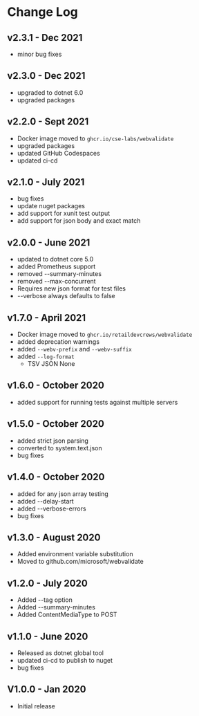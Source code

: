 # Change Log

## v2.3.1 - Dec 2021

- minor bug fixes

## v2.3.0 - Dec 2021

- upgraded to dotnet 6.0
- upgraded packages

## v2.2.0 - Sept 2021

- Docker image moved to `ghcr.io/cse-labs/webvalidate`
- upgraded packages
- updated GitHub Codespaces
- updated ci-cd

## v2.1.0 - July 2021

- bug fixes
- update nuget packages
- add support for xunit test output
- add support for json body and exact match

## v2.0.0 - June 2021

- updated to dotnet core 5.0
- added Prometheus support
- removed --summary-minutes
- removed --max-concurrent
- Requires new json format for test files
- --verbose always defaults to false

## v1.7.0 - April 2021

- Docker image moved to `ghcr.io/retaildevcrews/webvalidate`
- added deprecation warnings
- added `--webv-prefix` and `--webv-suffix`
- added `--log-format`
  - TSV  JSON  None

## v1.6.0 - October 2020

- added support for running tests against multiple servers

## v1.5.0 - October 2020

- added strict json parsing
- converted to system.text.json
- bug fixes

## v1.4.0 - October 2020

- added for any json array testing
- added --delay-start
- added --verbose-errors
- bug fixes

## v1.3.0 - August 2020

- Added environment variable substitution
- Moved to github.com/microsoft/webvalidate

## v1.2.0 - July 2020

- Added --tag option
- Added --summary-minutes
- Added ContentMediaType to POST

## v1.1.0 - June 2020

- Released as dotnet global tool
- updated ci-cd to publish to nuget
- bug fixes

## V1.0.0 - Jan 2020

- Initial release
